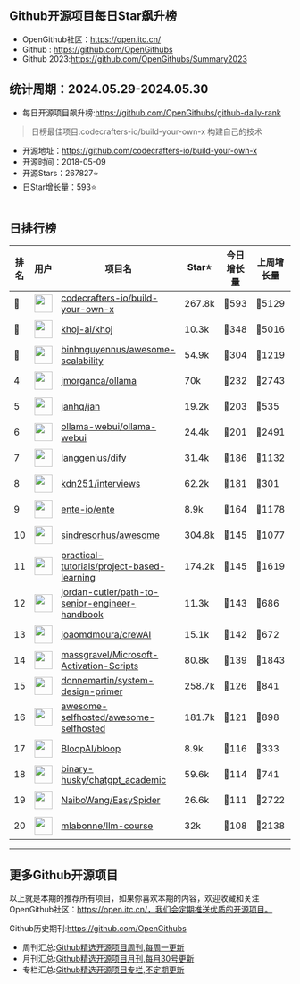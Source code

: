## Github开源项目每日Star飙升榜

- OpenGithub社区：https://open.itc.cn/
- Github : https://github.com/OpenGithubs
- Github 2023:https://github.com/OpenGithubs/Summary2023

## 统计周期：2024.05.29-2024.05.30

- 每日开源项目飙升榜:https://github.com/OpenGithubs/github-daily-rank



> 日榜最佳项目:codecrafters-io/build-your-own-x  构建自己的技术

- 开源地址：https://github.com/codecrafters-io/build-your-own-x
- 开源时间：2018-05-09
- 开源Stars：267827⭐
- 日Star增长量：593⭐

![]()


## 日排行榜

| 排名        |  用户     |  项目名          | Star⭐          | 今日增长量     | 上周增长量      |  开源时间   |
|------------|------------|---------------|---------------- |--------------|----------------|------------|
| 🥇 | <img src="https://avatars.githubusercontent.com/u/58904235?v=4" alt="" size="32" height="32" width="32" data-view-component="true" class="avatar circle"> | [codecrafters-io/build-your-own-x](https://github.com/codecrafters-io/build-your-own-x)| 267.8k  | 🔺593| 🔺5129 | 2018-05-09 |
| 🥈 | <img src="https://avatars.githubusercontent.com/u/134046886?v=4" alt="" size="32" height="32" width="32" data-view-component="true" class="avatar circle"> | [khoj-ai/khoj](https://github.com/khoj-ai/khoj)| 10.3k  | 🔺348| 🔺5016 | 2021-08-16 |
| 🥉 | <img src="https://avatars.githubusercontent.com/u/15001306?u=af3a65f5d8fda320b4f48f91ea34cda6a78ffbfa&v=4" alt="" size="32" height="32" width="32" data-view-component="true" class="avatar circle"> | [binhnguyennus/awesome-scalability](https://github.com/binhnguyennus/awesome-scalability)| 54.9k  | 🔺304| 🔺1219 | 2017-12-27 |
| 4 | <img src="https://avatars.githubusercontent.com/u/151674099?v=4" alt="" size="32" height="32" width="32" data-view-component="true" class="avatar circle"> | [jmorganca/ollama](https://github.com/jmorganca/ollama)| 70k  | 🔺232| 🔺2743 | 2023-06-27 |
| 5 | <img src="https://avatars.githubusercontent.com/u/102363196?v=4" alt="" size="32" height="32" width="32" data-view-component="true" class="avatar circle"> | [janhq/jan](https://github.com/janhq/jan)| 19.2k  | 🔺203| 🔺535 | 2023-08-17 |
| 6 | <img src="https://avatars.githubusercontent.com/u/158137808?v=4" alt="" size="32" height="32" width="32" data-view-component="true" class="avatar circle"> | [ollama-webui/ollama-webui](https://github.com/ollama-webui/ollama-webui)| 24.4k  | 🔺201| 🔺2491 | 2023-10-07 |
| 7 | <img src="https://avatars.githubusercontent.com/u/127165244?v=4" alt="" size="32" height="32" width="32" data-view-component="true" class="avatar circle"> | [langgenius/dify](https://github.com/langgenius/dify)| 31.4k  | 🔺186| 🔺1132 | 2023-04-12 |
| 8 | <img src="https://avatars.githubusercontent.com/u/16903644?u=7ae585948bc92fb0986bc73b7d38660718aefff1&v=4" alt="" size="32" height="32" width="32" data-view-component="true" class="avatar circle"> | [kdn251/interviews](https://github.com/kdn251/interviews)| 62.2k  | 🔺181| 🔺301 | 2017-02-15 |
| 9 | <img src="https://avatars.githubusercontent.com/u/64603161?v=4" alt="" size="32" height="32" width="32" data-view-component="true" class="avatar circle"> | [ente-io/ente](https://github.com/ente-io/ente)| 8.9k  | 🔺164| 🔺1178 | 2022-11-01 |
| 10 | <img src="https://avatars.githubusercontent.com/u/170270?u=34acd557a042ac478d273a4621570cadb6b0bd89&v=4" alt="" size="32" height="32" width="32" data-view-component="true" class="avatar circle"> | [sindresorhus/awesome](https://github.com/sindresorhus/awesome)| 304.8k  | 🔺145| 🔺1077 | 2014-07-11 |
| 11 | <img src="https://avatars.githubusercontent.com/u/89421154?v=4" alt="" size="32" height="32" width="32" data-view-component="true" class="avatar circle"> | [practical-tutorials/project-based-learning](https://github.com/practical-tutorials/project-based-learning)| 174.2k  | 🔺145| 🔺1619 | 2017-04-12 |
| 12 | <img src="https://avatars.githubusercontent.com/u/13022754?u=9efa92dd54e9502603f82b335600fe7528bd0a88&v=4" alt="" size="32" height="32" width="32" data-view-component="true" class="avatar circle"> | [jordan-cutler/path-to-senior-engineer-handbook](https://github.com/jordan-cutler/path-to-senior-engineer-handbook)| 11.3k  | 🔺143| 🔺686 | 2023-11-25 |
| 13 | <img src="https://avatars.githubusercontent.com/u/667063?u=c0ea6956bba58ee8baabb6568f0374263ed96f1d&v=4" alt="" size="32" height="32" width="32" data-view-component="true" class="avatar circle"> | [joaomdmoura/crewAI](https://github.com/joaomdmoura/crewAI)| 15.1k  | 🔺142| 🔺672 | 2023-10-27 |
| 14 | <img src="https://avatars.githubusercontent.com/u/59795046?v=4" alt="" size="32" height="32" width="32" data-view-component="true" class="avatar circle"> | [massgravel/Microsoft-Activation-Scripts](https://github.com/massgravel/Microsoft-Activation-Scripts)| 80.8k  | 🔺139| 🔺1843 | 2020-01-13 |
| 15 | <img src="https://avatars.githubusercontent.com/u/5458997?u=f1007b583e55e7ccfb6ccf0e200051156112dd9b&v=4" alt="" size="32" height="32" width="32" data-view-component="true" class="avatar circle"> | [donnemartin/system-design-primer](https://github.com/donnemartin/system-design-primer)| 258.7k  | 🔺126| 🔺841 | 2017-02-27 |
| 16 | <img src="https://avatars.githubusercontent.com/u/24270415?v=4" alt="" size="32" height="32" width="32" data-view-component="true" class="avatar circle"> | [awesome-selfhosted/awesome-selfhosted](https://github.com/awesome-selfhosted/awesome-selfhosted)| 181.7k  | 🔺121| 🔺898 | 2015-06-01 |
| 17 | <img src="https://avatars.githubusercontent.com/u/75376775?v=4" alt="" size="32" height="32" width="32" data-view-component="true" class="avatar circle"> | [BloopAI/bloop](https://github.com/BloopAI/bloop)| 8.9k  | 🔺116| 🔺333 | 2022-12-10 |
| 18 | <img src="https://avatars.githubusercontent.com/u/96192199?u=7f92c746908d3dbac7579e5471b07232f2b53adb&v=4" alt="" size="32" height="32" width="32" data-view-component="true" class="avatar circle"> | [binary-husky/chatgpt_academic](https://github.com/binary-husky/chatgpt_academic)| 59.6k  | 🔺114| 🔺741 | 2023-03-20 |
| 19 | <img src="https://avatars.githubusercontent.com/u/30287768?u=430d71312cd7b74533c807b08d7211a6e25d4edd&v=4" alt="" size="32" height="32" width="32" data-view-component="true" class="avatar circle"> | [NaiboWang/EasySpider](https://github.com/NaiboWang/EasySpider)| 26.6k  | 🔺111| 🔺2722 | 2020-07-18 |
| 20 | <img src="https://avatars.githubusercontent.com/u/81252890?u=f9898d723658a498328f14f717e1eeccb42ca675&v=4" alt="" size="32" height="32" width="32" data-view-component="true" class="avatar circle"> | [mlabonne/llm-course](https://github.com/mlabonne/llm-course)| 32k  | 🔺108| 🔺2138 | 2023-06-18 |

---
## 更多Github开源项目

以上就是本期的推荐所有项目，如果你喜欢本期的内容，欢迎收藏和关注OpenGithub社区：https://open.itc.cn/，我们会定期推送优质的开源项目。

Github历史期刊:https://github.com/OpenGithubs
- 周刊汇总:[Github精选开源项目周刊,每周一更新](https://github.com/OpenGithubs/weekly)
- 月刊汇总:[Github精选开源项目月刊,每月30号更新](https://github.com/OpenGithubs/monthly)
- 专栏汇总:[Github精选开源项目专栏,不定期更新](https://github.com/OpenGithubs/selectedColumn)
